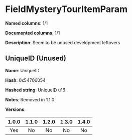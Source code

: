 # FieldMysteryTourItemParam
**Named columns**: 1/1

**Documented columns**: 1/1

**Description**: Seem to be unused development leftovers
## UniqueID (Unused)

**Name**: UniqueID

**Hash**: 0x54706054

**Hashed string**: UniqueID u16

**Notes**: Removed in 1.1.0

**Versions**: 

 | 1.0.0 | 1.1.0 | 1.2.0 | 1.3.0 | 1.4.0 |
|:--:|:--:|:--:|:--:|:--:|
| Yes | No | No | No | No | 


